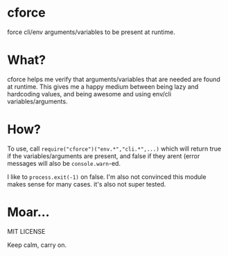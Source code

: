 cforce
======

force cli/env arguments/variables to be present at runtime.

# What?

cforce helps me verify that arguments/variables that are needed
are found at runtime. This gives me a happy medium between being
lazy and hardcoding values, and being awesome and using env/cli
variables/arguments. 

# How?

To use, call `require("cforce")("env.*","cli.*",...)`
which will return true if the variables/arguments are present,
and false if they arent (error messages will also be `console.warn`-ed.

I like to `process.exit(-1)` on false. I'm also not convinced this
module makes sense for many cases. it's also not super tested.

# Moar...
  
MIT LICENSE

Keep calm, carry on.
